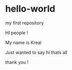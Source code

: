 # hello-world
my first repository 

HI people !

My name is Kreal

Just wanted to say hi thats all 

thank you !
